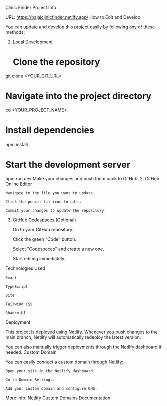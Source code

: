 Clinic Finder
Project Info

URL: https://bajajclinicfinder.netlify.app/
How to Edit and Develop

You can update and develop this project easily by following any of these methods:
1. Local Development
   # Clone the repository
git clone <YOUR_GIT_URL>

# Navigate into the project directory
cd <YOUR_PROJECT_NAME>

# Install dependencies
npm install

# Start the development server
npm run dev
Make your changes and push them back to GitHub.
2. GitHub Online Editor

    Navigate to the file you want to update.

    Click the pencil (✏️) icon to edit.

    Commit your changes to update the repository.

3. GitHub Codespaces (Optional)

    Go to your GitHub repository.

    Click the green "Code" button.

    Select "Codespaces" and create a new one.

    Start editing immediately.

Technologies Used

    React

    TypeScript

    Vite

    Tailwind CSS

    Shadcn-UI

Deployment

This project is deployed using Netlify.
Whenever you push changes to the main branch, Netlify will automatically redeploy the latest version.

You can also manually trigger deployments through the Netlify dashboard if needed.
Custom Domain

You can easily connect a custom domain through Netlify:

    Open your site in the Netlify dashboard.

    Go to Domain Settings.

    Add your custom domain and configure DNS.

More info: Netlify Custom Domains Documentation
